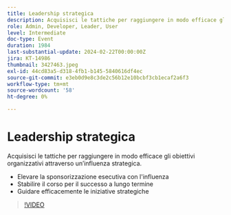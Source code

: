 ```yaml
---
title: Leadership strategica
description: Acquisisci le tattiche per raggiungere in modo efficace gli obiettivi organizzativi attraverso un’influenza strategica.- Migliorare la sponsorizzazione dei dirigenti attraverso l'influenza- Stabilire il percorso per il successo a lungo termine- Guidare efficacemente le iniziative strategiche
role: Admin, Developer, Leader, User
level: Intermediate
doc-type: Event
duration: 1984
last-substantial-update: 2024-02-22T00:00:00Z
jira: KT-14986
thumbnail: 3427463.jpeg
exl-id: 44cd83a5-d318-4fb1-b145-5840616df4ec
source-git-commit: e3eb0d9e8c3de2c56b12e10bcbf3cb1ecaf2a6f3
workflow-type: tm+mt
source-wordcount: '58'
ht-degree: 0%

---
```


# Leadership strategica

Acquisisci le tattiche per raggiungere in modo efficace gli obiettivi organizzativi attraverso un’influenza strategica.

- Elevare la sponsorizzazione esecutiva con l&#39;influenza
- Stabilire il corso per il successo a lungo termine
- Guidare efficacemente le iniziative strategiche

>[!VIDEO](https://video.tv.adobe.com/v/3456791/?learn=on&captions=ita)
